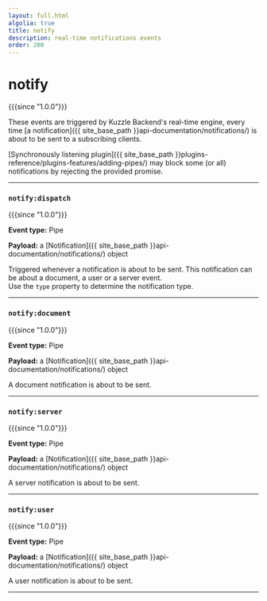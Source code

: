 ```yaml
---
layout: full.html
algolia: true
title: notify
description: real-time notifications events
order: 200
---
```


# notify

{{{since "1.0.0"}}}

These events are triggered by Kuzzle Backend's real-time engine, every time [a notification]({{ site_base_path }}api-documentation/notifications/) is about to be sent to a subscribing clients.

[Synchronously listening plugin]({{ site_base_path }}plugins-reference/plugins-features/adding-pipes/) may block some (or all) notifications by rejecting the provided promise.

---

### `notify:dispatch`

{{{since "1.0.0"}}}

**Event type:** Pipe

**Payload:** a [Notification]({{ site_base_path }}api-documentation/notifications/) object

Triggered whenever a notification is about to be sent. This notification can be about a document, a user or a server event.  
Use the `type` property to determine the notification type.

---

### `notify:document`

{{{since "1.0.0"}}}

**Event type:** Pipe

**Payload:** a [Notification]({{ site_base_path }}api-documentation/notifications/) object

A document notification is about to be sent.

---

### `notify:server`

{{{since "1.0.0"}}}

**Event type:** Pipe

**Payload:** a [Notification]({{ site_base_path }}api-documentation/notifications/) object

A server notification is about to be sent.

---

### `notify:user`

{{{since "1.0.0"}}}

**Event type:** Pipe

**Payload:** a [Notification]({{ site_base_path }}api-documentation/notifications/) object

A user notification is about to be sent.

---
